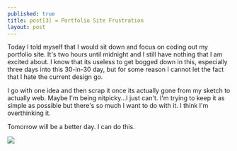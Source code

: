 ```yaml
---
published: true
title: post[3] = Portfolio Site Frustration
layout: post
---
```

<p>Today I told myself that I would sit down and focus on coding out my portfolio site. It's two hours until midnight and I still have nothing that I am excited about. I know that its useless to get bogged down in this, especially three days into this 30-in-30 day, but for some reason I cannot let the fact that I hate the current design go. </p>
<p>I go with one idea and then scrap it once its actually gone from my sketch to actually web. Maybe I'm being nitpicky...I just can't. I'm trying to keep it as simple as possible but there's so much I want to do with it. I think I'm overthinking it. </p>
<p>Tomorrow will be a better day. I can do this.</p>

<img src="http://media.tumblr.com/tumblr_mcgtbf5o3z1r3zat8.gif"/>